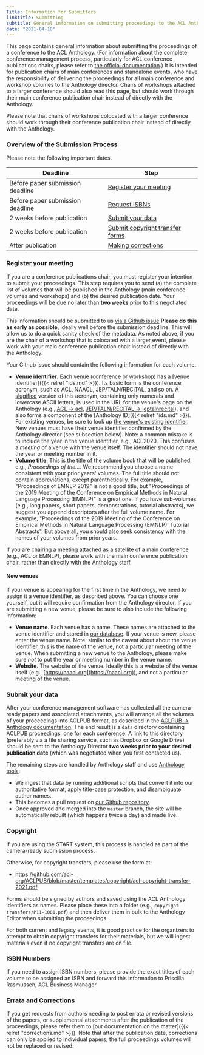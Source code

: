 ```yaml
---
Title: Information for Submitters
linktitle: Submitting
subtitle: General information on submitting proceedings to the ACL Anthology (for event chairs)
date: "2021-04-18"
---
```


This page contains general information about submitting the proceedings of a conference to the ACL Anthology.
(For information about the complete conference management process, particularly for ACL conference publications chairs, please refer to [the official documentation](https://acl-org.github.io/ACLPUB/).)
It is intended for publication chairs of main conferences and standalone events, who have the responsibility of delivering the proceedings for all main conference and workshop volumes to the Anthology director.
Chairs of workshops attached to a larger conference should also read this page, but should work through their main conference publication chair instead of directly with the Anthology.

Please note that chairs of workshops colocated with a larger conference should work through their conference publication chair instead of directly with the Anthology.

### Overview of the Submission Process

Please note the following important dates.

<table class="table table-bordered">
  <thead class="thead-dark">
    <tr>
      <th scope="col">Deadline</th>
      <th scope="col">Step</th>
    </tr>
  </thead>
  <tbody>
    <tr>
      <td>Before paper submission deadline</td>
      <td><a href="#register-your-meeting"">Register your meeting</a></td>
    </tr>
    <tr>
      <td>Before paper submission deadline</td>
      <td><a href="#isbn-numbers">Request ISBNs</a></td>
    </tr>
    <tr>
      <td>2 weeks before publication</td>
      <td><a href="#submit-your-data">Submit your data</a></td>
    </tr>
    <tr>
      <td>2 weeks before publication</td>
      <td><a href="#copyright">Submit copyright transfer forms</a></td>
    </tr>
    <tr>
      <td>After publication</td>
      <td><a href="#errata-and-corrections">Making corrections</a></td>
    </tr>
  </tbody>
</table>

### Register your meeting

If you are a conference publications chair, you must register your intention to submit your proceedings.
This step requires you to send (a) the complete list of volumes that will be published in the Anthology (main conference volumes and workshops) and (b) the desired publication date.
Your proceedings will be due no later than **two weeks** prior to this negotiated date.

This information should be submitted to us [via a Github issue](https://github.com/acl-org/acl-anthology/issues/new?assignees=mjpost&labels=ingestion&template=ingestion-request.md&title=Ingestion+request)
**Please do this as early as possible**, ideally well before the submission deadline.
This will allow us to do a quick sanity check of the metadata.
As noted above, if you are the chair of a workshop that is colocated with a larger event, please work with your main conference publication chair instead of directly with the Anthology.

Your Github issue should contain the following information for each volume.

-  **Venue identifier**. Each venue (conference or workshop) has a [venue identifier]({{< relref "ids.md" >}}).
   Its basic form is the conference acronym, such as ACL, NAACL, JEP/TALN/RECITAL, and so on.
   A [slugified](https://en.wikipedia.org/wiki/Clean_URL#Slug) version of this acronym, containing only numerals and lowercase ASCII letters, is used in the URL for the venue's page on the Anthology (e.g., [ACL → acl](https://aclanthology.org/venues/acl), [JEP/TALN/RECITAL → jeptalnrecital](https://aclanthology.org/venues/jeptalnrecital)), and also forms a component of the [Anthology ID]({{< relref "ids.md" >}}).
   For existing venues, be sure to look up [the venue's existing identifier](https://aclanthology.org/venues/).
   New venues must have their venue identifier confirmed by the Anthology director (see subsection below).
   Note: a common mistake is to include the year in the venue identifier, e.g., ACL2020.
   This confuses a *meeting* of a venue with the venue itself.
   The identifier should not have the year or meeting number in it.
-  **Volume title**. This is the title of the volume book that will be published, e.g., *Proceedings of the...*.
   We recommend you choose a name consistent with your prior years' volumes.
   The full title should not contain abbreviations, except parenthetically.
   For example, "Proceedings of EMNLP 2019" is not a good title, but "Proceedings of the 2019 Meeting of the Conference on Empirical Methods in Natural Language Processing (EMNLP)" is a great one.
   If you have sub-volumes (e.g., long papers, short papers, demonstrations, tutorial abstracts), we suggest you append descriptors after the full volume name.
   For example, "Proceedings of the 2019 Meeting of the Conference on Empirical Methods in Natural Language Processing (EMNLP): Tutorial Abstracts".
   But above all, you should also seek consistency with the names of your volumes from prior years.

If you are chairing a meeting attached as a satellite of a main conference (e.g., ACL or EMNLP), please work with the main conference publication chair, rather than directly with the Anthology staff.

#### New venues

If your venue is appearing for the first time in the Anthology, we need to assign it a venue identifier, as described above.
You can choose one yourself, but it will require confirmation from the Anthology director.
If you are submitting a new venue, please be sure to also include the following information:

- **Venue name**. Each venue has a name.
   These names are attached to the venue identifier and stored in [our database](https://github.com/acl-org/acl-anthology/blob/master/data/yaml/venues.yaml).
   If your venue is new, please enter the venue name.
   Note: similar to the caveat about about the venue identifier, this is the name of the venue, not a particular meeting of the venue.
   When submitting a new venue to the Anthology, please make sure *not* to put the year or meeting number in the venue name.
- **Website**. The website of the venue.
  Ideally this is a website of the venue itself (e.g., [https://naacl.org](https://naacl.org)), and not a particular meeting of the venue.

### Submit your data

After your conference management software has collected all the camera-ready papers and associated attachments, you will arrange all the volumes of your proceedings into ACLPUB format, as described in the [ACLPUB → Anthology documentation](https://acl-org.github.io/ACLPUB/anthology.html).
The end result is a `data` directory containing ACLPUB proceedings, one for each conference.
A link to this directory (preferably via a file sharing service, such as Dropbox or Google Drive) should be sent to the Anthology Director **two weeks prior to your desired publication date** (which was negotiated when you first contacted us).

The remaining steps are handled by Anthology staff and use [Anthology tools](https://github.com/acl-org/acl-anthology/tree/master/bin/):

- We ingest that data by running additional scripts that convert it into our authoritative format, apply title-case protection, and disambiguate author names.
- This becomes a pull request on [our Github repository](https://github.com/acl-org/acl-anthology/).
- Once approved and merged into the `master` branch, the site will be automatically rebuilt (which happens twice a day) and made live.

### Copyright

If you are using the START system, this process is handled as part of the camera-ready submission process.

Otherwise, for copyright transfers, please use the form at:

+ https://github.com/acl-org/ACLPUB/blob/master/templates/copyright/acl-copyright-transfer-2021.pdf

Forms should be signed by authors and saved using the ACL Anthology identifiers as names.
Please place these into a folder (e.g., `copyright-transfers/P11-1001.pdf`) and then deliver them in bulk to the Anthology Editor when submitting the proceedings.

For both current and legacy events, it is good practice for the organizers to attempt to obtain copyright transfers for their materials, but we will ingest materials even if no copyright transfers are on file.

### ISBN Numbers

If you need to assign ISBN numbers, please provide the exact titles of each volume to be assigned an ISBN and forward this information to Priscilla Rasmussen, ACL Business Manager.

### Errata and Corrections

If you get requests from authors needing to post errata or revised versions of the papers, or supplemental attachments after the publication of the proceedings, please refer them to [our documentation on the matter]({{< relref "corrections.md" >}}).
Note that after the publication date, corrections can only be applied to individual papers; the full proceedings volumes will not be replaced or revised.
